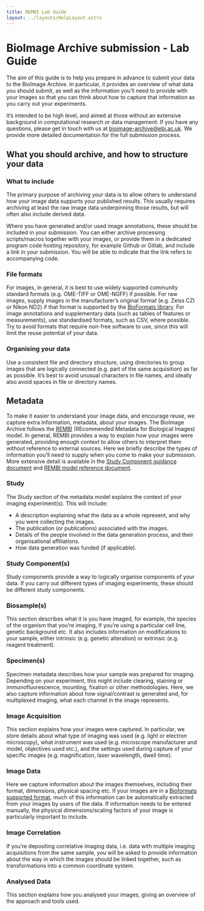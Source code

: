 ```yaml
---
title: REMBI Lab Guide
layout: ../layouts/HelpLayout.astro
---
```

# BioImage Archive submission - Lab Guide

The aim of this guide is to help you prepare in advance to submit your data to the BioImage Archive. In particular, it provides an overview of what data you should submit, as well as the information you’ll need to provide with your images so that you can think about how to capture that information as you carry out your experiments.

It’s intended to be high level, and aimed at those without an extensive background in computational research or data management. If you have any questions, please get in touch with us at [bioimage-archive@ebi.ac.uk](mailto:bioimage-archive@ebi.ac.uk). We provide more detailed documentation for the full submission process.

## What you should archive, and how to structure your data

### What to include

The primary purpose of archiving your data is to allow others to understand how your image data supports your published results. This usually requires archiving at least the raw image data underpinning those results, but will often also include derived data.

Where you have generated and/or used image annotations, these should be included in your submission. You can either archive processing scripts/macros together with your images, or provide them in a dedicated program code hosting repository, for example Github or Gitlab, and include a link in your submission. You will be able to indicate that the link refers to accompanying code.

### File formats

For images, in general, it is best to use widely supported community standard formats (e.g. OME-TIFF or OME-NGFF) if possible. For raw images, supply images in the manufacturer’s original format (e.g. Zeiss CZI or Nikon ND2) if that format is supported by the [BioFormats library](https://www.openmicroscopy.org/bio-formats/). For image annotations and supplementary data (such as tables of features or measurements), use standardised formats, such as CSV, where possible. Try to avoid formats that require non-free software to use, since this will limit the reuse potential of your data.

### Organising your data

Use a consistent file and directory structure, using directories to group images that are logically connected (e.g. part of the same acquisition) as far as possible. It’s best to avoid unusual characters in file names, and ideally also avoid spaces in file or directory names.

## Metadata

To make it easier to understand your image data, and encourage reuse, we capture extra information, metadata, about your images. The BioImage Archive follows the [REMBI](https://doi.org/10.1038/s41592-021-01166-8) (REcommended Metadata for Biological Images) model. In general, REMBI provides a way to explain how your images were generated, providing enough context to allow others to interpret them without reference to external sources. Here we briefly describe the types of information you’ll need to supply when you come to make your submission. More extensive detail is available in the [Study Component guidance document](/bioimage-archive/rembi-help-examples) and [REMBI model reference document](/bioimage-archive/rembi-model-reference).


### Study

The Study section of the metadata model explains the context of your imaging experiment(s). This will include:

* A description explaining what the data as a whole represent, and why you were collecting the images. 
* The publication (or publications) associated with the images.
* Details of the people involved in the data generation process, and their organisational affiliations.
* How data generation was funded (if applicable).


### Study Component(s)

Study components provide a way to logically organise components of your data. If you carry out different types of imaging experiments, these should be different study components.


### Biosample(s)

This section describes what it is you have imaged, for example, the species of the organism that you’re imaging, if you’re using a particular cell line, genetic background etc. It also includes information on modifications to your sample, either intrinsic (e.g. genetic alteration) or extrinsic (e.g. reagent treatment). 


### Specimen(s)

Specimen metadata describes how your sample was prepared for imaging. Depending on your experiment, this might include clearing, staining or immunofluorescence, mounting, fixation or other methodologies. Here, we also capture information about how signal/contrast is generated and, for multiplexed imaging, what each channel in the image represents.


### Image Acquisition

This section explains how your images were captured. In particular, we store details about what type of imaging was used (e.g. light or electron microscopy), what instrument was used (e.g. microscope manufacturer and model, objectives used etc.), and the settings used during capture of your specific images (e.g. magnification, laser wavelength, dwell time). 


### Image Data

Here we capture information about the images themselves, including their format, dimensions, physical spacing etc. If your images are in a [Bioformats supported format](https://docs.openmicroscopy.org/bio-formats/6.11.0/supported-formats.html), much of this information can be automatically extracted from your images by users of the data. If information needs to be entered manually, the physical dimensions/scaling factors of your image is particularly important to include.


### Image Correlation

If you’re depositing correlative imaging data, i.e. data with multiple imaging acquisitions from the same sample, you will be asked to provide information about the way in which the images should be linked together, such as transformations into a common coordinate system.


### Analysed Data

This section explains how you analysed your images, giving an overview of the approach and tools used.